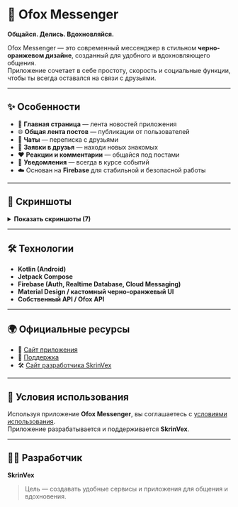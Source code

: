 # 🦊 Ofox Messenger  
**Общайся. Делись. Вдохновляйся.**

Ofox Messenger — это современный мессенджер в стильном **черно-оранжевом дизайне**, созданный для удобного и вдохновляющего общения.  
Приложение сочетает в себе простоту, скорость и социальные функции, чтобы ты всегда оставался на связи с друзьями.

---

## ✨ Особенности

- 📰 **Главная страница** — лента новостей приложения  
- 🌐 **Общая лента постов** — публикации от пользователей  
- 💬 **Чаты** — переписка с друзьями  
- 👥 **Заявки в друзья** — находи новых знакомых  
- ❤️ **Реакции и комментарии** — общайся под постами  
- 🔔 **Уведомления** — всегда в курсе событий  
- ☁️ Основан на **Firebase** для стабильной и безопасной работы  

---

## 📸 Скриншоты

<details>
  <summary><strong>Показать скриншоты (7)</strong></summary>

  <p align="center">
    <img src="screenshots/splash.jpg" alt="Сплеш" width="230"/>
    <img src="screenshots/home.jpg" alt="Главная" width="230"/>
    <img src="screenshots/chat.png" alt="Чат" width="230"/>
    <img src="screenshots/feed.jpg" alt="Лента" width="230"/>
    <img src="screenshots/comments.jpg" alt="Комментарии" width="230"/>
    <img src="screenshots/profile.jpg" alt="Профиль" width="230"/>
    <img src="screenshots/friends.png" alt="Друзья" width="230"/>
  </p>
</details>

---

## 🛠️ Технологии

- **Kotlin (Android)**
- **Jetpack Compose**
- **Firebase (Auth, Realtime Database, Cloud Messaging)**
- **Material Design / кастомный черно-оранжевый UI**
- **Собственный API / Ofox API**

---

## 🌍 Официальные ресурсы

- 📱 [Сайт приложения](https://ofox.skrinvex.su/)  
- 💬 [Поддержка](https://ofox.skrinvex.su/support/)  
- 🛠 [Сайт разработчика SkrinVex](https://skrinvex.su/)  

---

## 📜 Условия использования

Используя приложение **Ofox Messenger**, вы соглашаетесь с [условиями использования](https://ofox.skrinvex.su/terms-of-service/).  
Приложение разрабатывается и поддерживается **SkrinVex**.

---

## 👨‍💻 Разработчик

**SkrinVex**  
> Цель — создавать удобные сервисы и приложения для общения и вдохновения.
